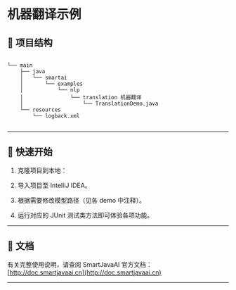 # 机器翻译示例


## 📁 项目结构

```

└── main
    ├── java
    │   └── smartai
    │       └── examples
    │           └── nlp
    │               └── translation 机器翻译
    │                   └── TranslationDemo.java 
    └── resources
        └── logback.xml


```
---


## 🚀 快速开始

1. 克隆项目到本地：

2. 导入项目至 IntelliJ IDEA。

3. 根据需要修改模型路径（见各 demo 中注释）。

4. 运行对应的 JUnit 测试类方法即可体验各项功能。

---

## 📄 文档

有关完整使用说明，请查阅 SmartJavaAI 官方文档：
[http://doc.smartjavaai.cn](http://doc.smartjavaai.cn)

---
